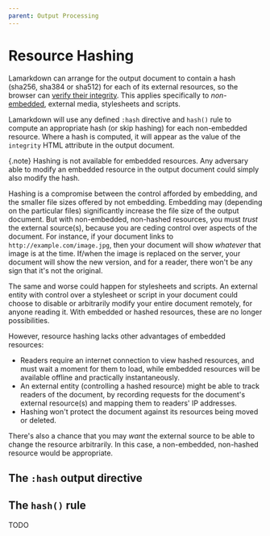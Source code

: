 ```yaml
---
parent: Output Processing
---
```


# Resource Hashing

<!-- Resource hashing optionally applies to _non_-[embedded](embedding.md), external media, stylesheets and scripts.  -->

Lamarkdown can arrange for the output document to contain a hash (sha256, sha384 or sha512) for each of its external resources, so the browser can [verify their integrity](https://developer.mozilla.org/en-US/docs/Web/Security/Subresource_Integrity). This applies specifically to _non_-[embedded](embedding.md), external media, stylesheets and scripts.

Lamarkdown will use any defined `:hash` directive and `hash()` rule to compute an appropriate hash (or skip hashing) for each non-embedded resource. Where a hash is computed, it will appear as the value of the `integrity` HTML attribute in the output document.

{.note}
Hashing is not available for embedded resources. Any adversary able to modify an embedded resource in the output document could simply also modify the hash.

Hashing is a compromise between the control afforded by embedding, and the smaller file sizes offered by not embedding. Embedding may (depending on the particular files) significantly increase the file size of the output document. But with non-embedded, non-hashed resources, you must _trust_ the external source(s), because you are ceding control over aspects of the document. For instance, if your document links to `http://example.com/image.jpg`, then your document will show _whatever_ that image is at the time. If/when the image is replaced on the server, your document will show the new version, and for a reader, there won't be any sign that it's not the original. 

The same and worse could happen for stylesheets and scripts. An external entity with control over a stylesheet or script in your document could choose to disable or arbitrarily modify your entire document remotely, for anyone reading it. With embedded or hashed resources, these are no longer possibilities.

However, resource hashing lacks other advantages of embedded resources:

* Readers require an internet connection to view hashed resources, and must wait a moment for them to load, while embedded resources will be available offline and practically instantaneously.
* An external entity (controlling a hashed resource) might be able to track readers of the document, by recording requests for the document's external resource(s) and mapping them to readers' IP addresses.
* Hashing won't protect the document against its resources being moved or deleted.

There's also a chance that you may _want_ the external source to be able to change the resource arbitrarily. In this case, a non-embedded, non-hashed resource would be appropriate.

## The `:hash` output directive

## The `hash()` rule

TODO
